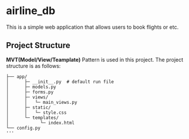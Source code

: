 # airline_db
This is a simple web application that allows users to book flights or etc.

## Project Structure
**MVT(Model/View/Teamplate)** Pattern is used in this project. The project structure is as follows:
```
├── app/
│      ├─ __init__.py  # default run file
│      ├─ models.py
│      ├─ forms.py
│      ├─ views/
│      │   └─ main_views.py
│      ├─ static/
│      │   └─ style.css
│      └─ templates/
│            └─ index.html
└── config.py
'''
